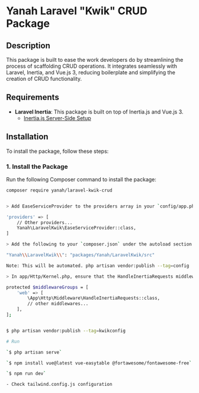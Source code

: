 # Yanah Laravel "Kwik" CRUD Package

## Description

This package is built to ease the work developers do by streamlining the process of scaffolding CRUD operations. It integrates seamlessly with Laravel, Inertia, and Vue.js 3, reducing boilerplate and simplifying the creation of CRUD functionality.

## Requirements

- **Laravel Inertia**: This package is built on top of Inertia.js and Vue.js 3.
  - [Inertia.js Server-Side Setup](https://inertiajs.com/server-side-setup)

## Installation

To install the package, follow these steps:

### 1. Install the Package

Run the following Composer command to install the package:

```bash
composer require yanah/laravel-kwik-crud


> Add EaseServiceProvider to the providers array in your `config/app.php`:

'providers' => [
    // Other providers...
    Yanah\LaravelKwik\EaseServiceProvider::class,
]

> Add the following to your `composer.json` under the autoload section:

"Yanah\\LaravelKwik\\": "packages/Yanah/LaravelKwik/src"

Note: This will be automated. php artisan vendor:publish --tag=config

> In app/Http/Kernel.php, ensure that the HandleInertiaRequests middleware 

protected $middlewareGroups = [
    'web' => [
        \App\Http\Middleware\HandleInertiaRequests::class,
        // other middlewares...
    ],
];


$ php artisan vendor:publish --tag=kwikconfig

# Run

`$ php artisan serve`

`$ npm install vue@latest vue-easytable @fortawesome/fontawesome-free`

`$ npm run dev`

- Check tailwind.config.js configuration